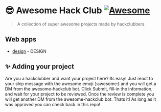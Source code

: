 # 😎 Awesome Hack Club [![Awesome](https://awesome.re/badge.svg)](https://awesome.re)
> A collection of super awesome projects made by hackclubbers

## Web apps
- [design](http://github.com/cjdenio/design) - DESIGN

## ✨ Adding your project

Are you a hackclubber and want your project here? Its easy! Just react to your ship message with the awesome emoji (:awesome:) and you will get a DM from the awesome-hackclub bot. Click Submit, fill-in the information, and wait for your project to be reviewed. Once the review is complete you will get another DM from the awesome-hackclub bot. Thats it! As long as it was approved you can check back in this repo!
